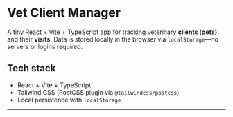 # Vet Client Manager

A tiny React + Vite + TypeScript app for tracking veterinary **clients (pets)** and their **visits**. Data is stored locally in the browser via `localStorage`—no servers or logins required.

## Tech stack
- React + Vite + TypeScript
- Tailwind CSS (PostCSS plugin via `@tailwindcss/postcss`)
- Local persistence with `localStorage`

---
